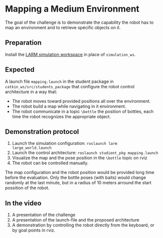 # Mapping a Medium Environment

The goal of the challenge is to demonstrate the capability the robot has to map an environment and to retrieve spécific objects on it.

## Preparation 

Install the [LARM simulation workspace]() in place of `simulation_ws`.

## Expected

A launch file `mapping.launch` in the student package in `catkin_ws/src/students_package` that configure the robot control architecture in a way that:

* The robot moves toward provided positions all over the environment.
* The robot build a map while navigating in it environment.
* The robot communicate in a topic `\bottle` the position of bottles, each time the robot recognizes the appropriate object.

## Demonstration protocol

1. Launch the simulation configuration: `roslaunch larm large_world.launch`
2. Launch the control architecture: `roslaunch studient_pkg mapping.launch`
3. Visualize the map and the pose position in the `\bottle` topic on rviz
4. The robot can be controlled manually.

The map configuration and the robot position would be provided long time before the evaluation.
Only the bottle poses (with baits) would change randomly at the last minute, but in a radius of 10 meters arround the start possition of the robot.

## In the video

1. A presentation of the challenge
2. A presentation of the launch-file and the proposed architecture
3. A demonstration by controlling the robot directly from the keyboard, or by goal points in rviz.
